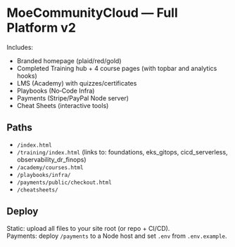 # MoeCommunityCloud — Full Platform v2
Includes:
- Branded homepage (plaid/red/gold)
- Completed Training hub + 4 course pages (with topbar and analytics hooks)
- LMS (Academy) with quizzes/certificates
- Playbooks (No‑Code Infra)
- Payments (Stripe/PayPal Node server)
- Cheat Sheets (interactive tools)

## Paths
- `/index.html`
- `/training/index.html` (links to: foundations, eks_gitops, cicd_serverless, observability_dr_finops)
- `/academy/courses.html`
- `/playbooks/infra/`
- `/payments/public/checkout.html`
- `/cheatsheets/`

## Deploy
Static: upload all files to your site root (or repo + CI/CD).  
Payments: deploy `/payments` to a Node host and set `.env` from `.env.example`.
